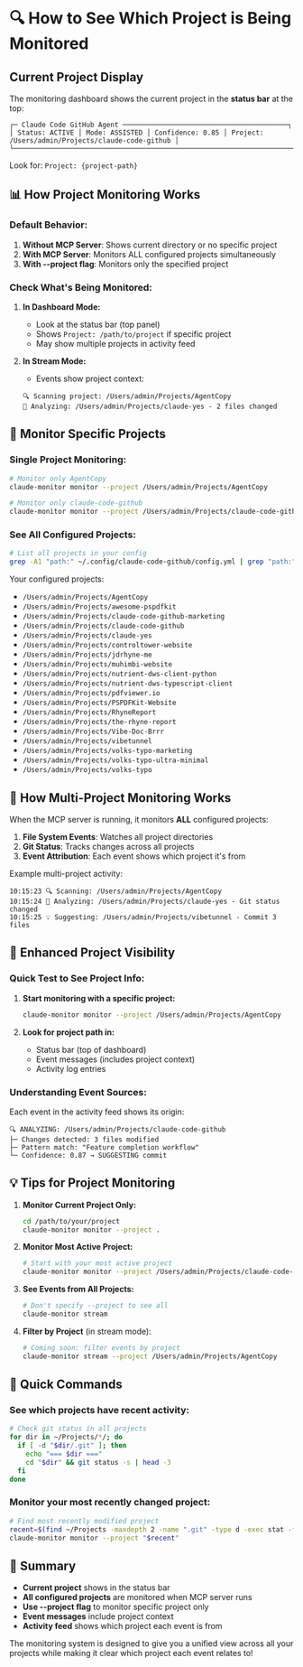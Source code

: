 # 🔍 How to See Which Project is Being Monitored

## Current Project Display

The monitoring dashboard shows the current project in the **status bar** at the top:

```
┌─ Claude Code GitHub Agent ─────────────────────────────────────────┐
│ Status: ACTIVE │ Mode: ASSISTED │ Confidence: 0.85 │ Project: /Users/admin/Projects/claude-code-github │
└─────────────────────────────────────────────────────────────────────┘
```

Look for: `Project: {project-path}`

## 📊 How Project Monitoring Works

### Default Behavior:
1. **Without MCP Server**: Shows current directory or no specific project
2. **With MCP Server**: Monitors ALL configured projects simultaneously
3. **With --project flag**: Monitors only the specified project

### Check What's Being Monitored:

1. **In Dashboard Mode:**
   - Look at the status bar (top panel)
   - Shows `Project: /path/to/project` if specific project
   - May show multiple projects in activity feed

2. **In Stream Mode:**
   - Events show project context:
   ```
   🔍 Scanning project: /Users/admin/Projects/AgentCopy
   🧠 Analyzing: /Users/admin/Projects/claude-yes - 2 files changed
   ```

## 🎯 Monitor Specific Projects

### Single Project Monitoring:
```bash
# Monitor only AgentCopy
claude-monitor monitor --project /Users/admin/Projects/AgentCopy

# Monitor only claude-code-github
claude-monitor monitor --project /Users/admin/Projects/claude-code-github
```

### See All Configured Projects:
```bash
# List all projects in your config
grep -A1 "path:" ~/.config/claude-code-github/config.yml | grep "path:" | cut -d'"' -f2
```

Your configured projects:
- `/Users/admin/Projects/AgentCopy`
- `/Users/admin/Projects/awesome-pspdfkit`
- `/Users/admin/Projects/claude-code-github-marketing`
- `/Users/admin/Projects/claude-code-github`
- `/Users/admin/Projects/claude-yes`
- `/Users/admin/Projects/controltower-website`
- `/Users/admin/Projects/jdrhyne-me`
- `/Users/admin/Projects/muhimbi-website`
- `/Users/admin/Projects/nutrient-dws-client-python`
- `/Users/admin/Projects/nutrient-dws-typescript-client`
- `/Users/admin/Projects/pdfviewer.io`
- `/Users/admin/Projects/PSPDFKit-Website`
- `/Users/admin/Projects/RhyneReport`
- `/Users/admin/Projects/the-rhyne-report`
- `/Users/admin/Projects/Vibe-Doc-Brrr`
- `/Users/admin/Projects/vibetunnel`
- `/Users/admin/Projects/volks-typo-marketing`
- `/Users/admin/Projects/volks-typo-ultra-minimal`
- `/Users/admin/Projects/volks-typo`

## 🔄 How Multi-Project Monitoring Works

When the MCP server is running, it monitors **ALL** configured projects:

1. **File System Events**: Watches all project directories
2. **Git Status**: Tracks changes across all projects
3. **Event Attribution**: Each event shows which project it's from

Example multi-project activity:
```
10:15:23 🔍 Scanning: /Users/admin/Projects/AgentCopy
10:15:24 🧠 Analyzing: /Users/admin/Projects/claude-yes - Git status changed
10:15:25 💡 Suggesting: /Users/admin/Projects/vibetunnel - Commit 3 files
```

## 🎨 Enhanced Project Visibility

### Quick Test to See Project Info:

1. **Start monitoring with a specific project:**
   ```bash
   claude-monitor monitor --project /Users/admin/Projects/AgentCopy
   ```

2. **Look for project path in:**
   - Status bar (top of dashboard)
   - Event messages (includes project context)
   - Activity log entries

### Understanding Event Sources:

Each event in the activity feed shows its origin:
```
🔍 ANALYZING: /Users/admin/Projects/claude-code-github
├─ Changes detected: 3 files modified
├─ Pattern match: "Feature completion workflow"
└─ Confidence: 0.87 → SUGGESTING commit
```

## 💡 Tips for Project Monitoring

1. **Monitor Current Project Only:**
   ```bash
   cd /path/to/your/project
   claude-monitor monitor --project .
   ```

2. **Monitor Most Active Project:**
   ```bash
   # Start with your most active project
   claude-monitor monitor --project /Users/admin/Projects/claude-code-github
   ```

3. **See Events from All Projects:**
   ```bash
   # Don't specify --project to see all
   claude-monitor stream
   ```

4. **Filter by Project** (in stream mode):
   ```bash
   # Coming soon: filter events by project
   claude-monitor stream --project /Users/admin/Projects/AgentCopy
   ```

## 🚀 Quick Commands

### See which projects have recent activity:
```bash
# Check git status in all projects
for dir in ~/Projects/*/; do
  if [ -d "$dir/.git" ]; then
    echo "=== $dir ==="
    cd "$dir" && git status -s | head -3
  fi
done
```

### Monitor your most recently changed project:
```bash
# Find most recently modified project
recent=$(find ~/Projects -maxdepth 2 -name ".git" -type d -exec stat -f "%m %N" {} \; | sort -rn | head -1 | cut -d' ' -f2- | xargs dirname)
claude-monitor monitor --project "$recent"
```

## 📝 Summary

- **Current project** shows in the status bar
- **All configured projects** are monitored when MCP server runs
- **Use --project flag** to monitor specific project only
- **Event messages** include project context
- **Activity feed** shows which project each event is from

The monitoring system is designed to give you a unified view across all your projects while making it clear which project each event relates to!